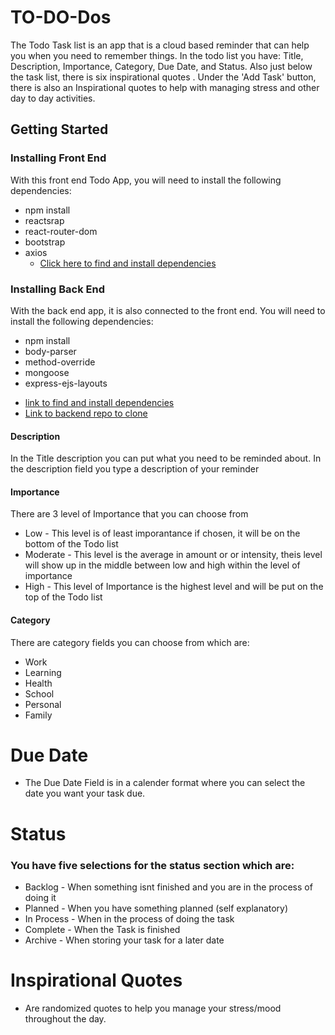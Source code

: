 # TO-DO-Dos

The Todo Task list is an app that is a cloud based reminder that can help you when you need to
remember things. In the todo list you have: Title, Description, Importance, Category, Due Date, and Status. Also just below the task list, there is six inspirational quotes . Under the 'Add Task' button, there is also an Inspirational quotes to help with managing stress and other day to day activities.

## Getting Started
### Installing Front End
With this front end Todo App, you will need to install the following dependencies:
* npm install
* reactsrap
* react-router-dom
* bootstrap
* axios
  - [Click here to find and install dependencies](http://www.npmjs.com/) 

### Installing Back End
 With the back end app, it is also connected to the front end. You will need to install the following dependencies:
 * npm install
 * body-parser
 * method-override
 * mongoose
 * express-ejs-layouts
  - [link to find and install dependencies](http://www.npmjs.com/)
  - [Link to backend repo to clone](https://github.com/BrownSugarMama/Project3_MERN_TaskList_BackEnd)


#### Description
In the Title description you can put what you need to be reminded about.
In the description field you type a description of your reminder
#### Importance
There are 3 level of Importance that you can choose from
* Low - This level is of least imporantance if chosen, it will be on the bottom of the Todo list
* Moderate - This level is the average in amount or or intensity, theis level will show up
in the middle between low and high within the level of importance
* High - This level of Importance is the highest level and will be put on the top of the Todo list


#### Category
There are category fields you can choose from which are:

* Work
* Learning
* Health
* School
* Personal
* Family

# Due Date
* The Due Date Field is in a calender format where you can select the date you want your task due.

# Status
### You have five selections for the status section which are:
* Backlog - When something isnt finished and you are in the process of doing it
* Planned - When you have something planned (self explanatory)
* In Process - When in the process of doing the task
* Complete - When the Task is finished
* Archive - When storing your task for a later date

# Inspirational Quotes
 - Are randomized quotes to help you manage your stress/mood throughout the day.

    

